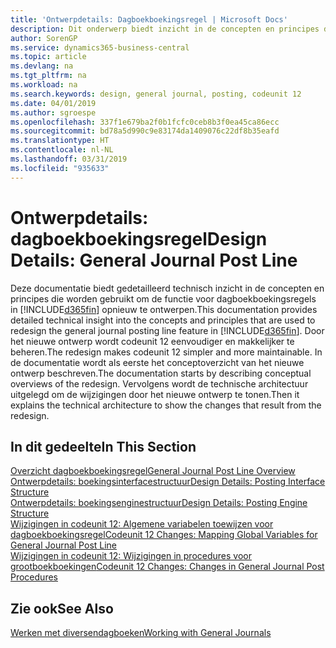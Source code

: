 ```yaml
---
title: 'Ontwerpdetails: Dagboekboekingsregel | Microsoft Docs'
description: Dit onderwerp biedt inzicht in de concepten en principes die worden gebruikt om de functie voor dagboekboekingsregels in Business Central opnieuw te ontwerpen.
author: SorenGP
ms.service: dynamics365-business-central
ms.topic: article
ms.devlang: na
ms.tgt_pltfrm: na
ms.workload: na
ms.search.keywords: design, general journal, posting, codeunit 12
ms.date: 04/01/2019
ms.author: sgroespe
ms.openlocfilehash: 337f1e679ba2f0b1fcfc0ceb8b3f0ea45ca86ecc
ms.sourcegitcommit: bd78a5d990c9e83174da1409076c22df8b35eafd
ms.translationtype: HT
ms.contentlocale: nl-NL
ms.lasthandoff: 03/31/2019
ms.locfileid: "935633"
---
```

# <a name="design-details-general-journal-post-line"></a><span data-ttu-id="ee56e-103">Ontwerpdetails: dagboekboekingsregel</span><span class="sxs-lookup"><span data-stu-id="ee56e-103">Design Details: General Journal Post Line</span></span>
<span data-ttu-id="ee56e-104">Deze documentatie biedt gedetailleerd technisch inzicht in de concepten en principes die worden gebruikt om de functie voor dagboekboekingsregels in [!INCLUDE[d365fin](includes/d365fin_md.md)] opnieuw te ontwerpen.</span><span class="sxs-lookup"><span data-stu-id="ee56e-104">This documentation provides detailed technical insight into the concepts and principles that are used to redesign the general journal posting line feature in [!INCLUDE[d365fin](includes/d365fin_md.md)].</span></span> <span data-ttu-id="ee56e-105">Door het nieuwe ontwerp wordt codeunit 12 eenvoudiger en makkelijker te beheren.</span><span class="sxs-lookup"><span data-stu-id="ee56e-105">The redesign makes codeunit 12 simpler and more maintainable.</span></span> <span data-ttu-id="ee56e-106">In de documentatie wordt als eerste het conceptoverzicht van het nieuwe ontwerp beschreven.</span><span class="sxs-lookup"><span data-stu-id="ee56e-106">The documentation starts by describing conceptual overviews of the redesign.</span></span> <span data-ttu-id="ee56e-107">Vervolgens wordt de technische architectuur uitgelegd om de wijzigingen door het nieuwe ontwerp te tonen.</span><span class="sxs-lookup"><span data-stu-id="ee56e-107">Then it explains the technical architecture to show the changes that result from the redesign.</span></span>  

## <a name="in-this-section"></a><span data-ttu-id="ee56e-108">In dit gedeelte</span><span class="sxs-lookup"><span data-stu-id="ee56e-108">In This Section</span></span>  
[<span data-ttu-id="ee56e-109">Overzicht dagboekboekingsregel</span><span class="sxs-lookup"><span data-stu-id="ee56e-109">General Journal Post Line Overview</span></span>](design-details-general-journal-post-line-overview.md)  
[<span data-ttu-id="ee56e-110">Ontwerpdetails: boekingsinterfacestructuur</span><span class="sxs-lookup"><span data-stu-id="ee56e-110">Design Details: Posting Interface Structure</span></span>](design-details-posting-interface-structure.md)  
[<span data-ttu-id="ee56e-111">Ontwerpdetails: boekingsenginestructuur</span><span class="sxs-lookup"><span data-stu-id="ee56e-111">Design Details: Posting Engine Structure</span></span>](design-details-posting-engine-structure.md)  
[<span data-ttu-id="ee56e-112">Wijzigingen in codeunit 12: Algemene variabelen toewijzen voor dagboekboekingsregel</span><span class="sxs-lookup"><span data-stu-id="ee56e-112">Codeunit 12 Changes: Mapping Global Variables for General Journal Post Line</span></span>](design-details-codeunit-12-changes-mapping-global-variables-for-general-journal-post-line.md)  
[<span data-ttu-id="ee56e-113">Wijzigingen in codeunit 12: Wijzigingen in procedures voor grootboekboekingen</span><span class="sxs-lookup"><span data-stu-id="ee56e-113">Codeunit 12 Changes: Changes in General Journal Post Procedures</span></span>](design-details-codeunit-12-changes-changes-in-general-journal-post-procedures.md)  

## <a name="see-also"></a><span data-ttu-id="ee56e-114">Zie ook</span><span class="sxs-lookup"><span data-stu-id="ee56e-114">See Also</span></span>  
[<span data-ttu-id="ee56e-115">Werken met diversendagboeken</span><span class="sxs-lookup"><span data-stu-id="ee56e-115">Working with General Journals</span></span>](ui-work-general-journals.md)
